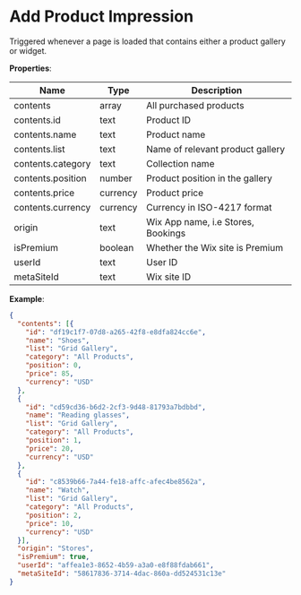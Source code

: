 # Add Product Impression

Triggered whenever a page is loaded that contains either a product gallery or widget.

**Properties**:

|Name|Type|Description|  
|---|---|---|  
|contents|array|All purchased products |  
|contents.id|text|Product ID|
|contents.name|text|Product name|
|contents.list|text|Name of relevant product gallery|
|contents.category|text|Collection name|
|contents.position|number|Product position in the gallery|
|contents.price|currency|Product price|
|contents.currency|currency|Currency in ISO-4217 format|
|origin|text|Wix App name, i.e Stores, Bookings |  
|isPremium|boolean|Whether the Wix site is Premium|  
|userId|text|User ID|  
|metaSiteId|text|Wix site ID|

**Example**:  
```json
{
  "contents": [{
    "id": "df19c1f7-07d8-a265-42f8-e8dfa824cc6e", 
    "name": "Shoes", 
    "list": "Grid Gallery", 
    "category": "All Products", 
    "position": 0, 
    "price": 85,
    "currency": "USD"
  },
  {
    "id": "cd59cd36-b6d2-2cf3-9d48-81793a7bdbbd", 
    "name": "Reading glasses", 
    "list": "Grid Gallery", 
    "category": "All Products", 
    "position": 1,
    "price": 20,
    "currency": "USD"
  },
  {
    "id": "c8539b66-7a44-fe18-affc-afec4be8562a", 
    "name": "Watch", 
    "list": "Grid Gallery", 
    "category": "All Products", 
    "position": 2,
    "price": 10,
    "currency": "USD"
  }],
  "origin": "Stores", 
  "isPremium": true, 
  "userId": "affea1e3-8652-4b59-a3a0-e8f88fdab661", 
  "metaSiteId": "58617836-3714-4dac-860a-dd524531c13e"
}
```
